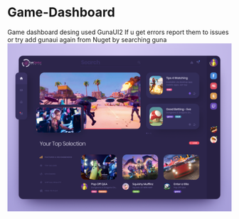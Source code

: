 # Game-Dashboard
Game dashboard desing used GunaUI2
If u get errors report them to issues or try add gunaui again from Nuget by searching guna
![](https://raw.githubusercontent.com/NotexInc/Game-Dashboard/main/image.png)
